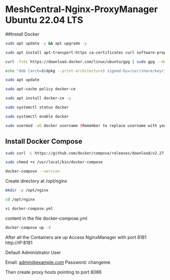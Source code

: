 # MeshCentral-Nginx-ProxyManager Ubuntu 22.04 LTS
##Install Docker
```sh
sudo apt update -y && apt upgrade -y
```
```sh
sudo apt install apt-transport-https ca-certificates curl software-properties-common
```
```sh
curl -fsSL https://download.docker.com/linux/ubuntu/gpg | sudo gpg --dearmor -o /usr/share/keyrings/docker-archive-keyring.gpg
```
```sh
echo "deb [arch=$(dpkg --print-architecture) signed-by=/usr/share/keyrings/docker-archive-keyring.gpg] https://download.docker.com/linux/ubuntu $(lsb_release -cs) stable" | sudo tee /etc/apt/sources.list.d/docker.list > /dev/null
```
```sh
sudo apt update
```
```sh
sudo apt-cache policy docker-ce
```
```sh
sudo apt install docker-ce -y
```
```sh
sudo systemctl status docker
```
```sh
sudo systemctl enable docker
```
```sh
sudo usermod -aG docker username (Remember to replace username with your user)
```
## Install Docker Compose
```sh
sudo curl -L https://github.com/docker/compose/releases/download/v2.27.1/docker-compose-`uname -s`-`uname -m` -o /usr/local/bin/docker-compose
```
```sh
sudo chmod +x /usr/local/bin/docker-compose
```
```sh
docker-compose --version
```
Create directory at /opt/nginx
```sh
mkdir -p /opt/nginx
```
```sh
cd /opt/nginx
```
```sh
vi docker-compose.yml
```
content in the file docker-compose.yml
```sh
docker-compose up -d
```
After all the Containers are up
Access NginxManager with port 8181
http://IP:8181

Default Administrator User

Email:    admin@example.com
Password: changeme

Then create proxy hosts pointing to port 8086